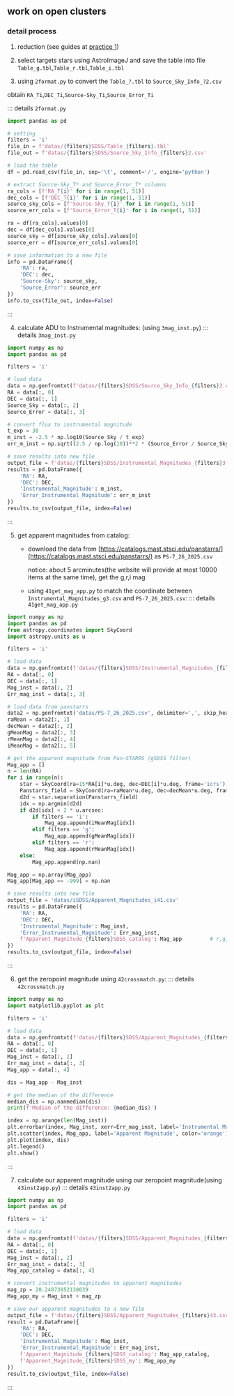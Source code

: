 ## work on open clusters

### detail process

1. reduction (see guides at [practice 1](/blog/astronomy/observational_astro.html#practice-1))

2. select targets stars using AstroImageJ and save the table into file `Table_g.tbl`,`Table_r.tbl`,`Table_i.tbl`

3. using `2format.py` to convert the `Table_?.tbl` to `Source_Sky_Info_?2.csv`

obtain `RA_Ti`,`DEC_Ti`,`Source-Sky_Ti`,`Source_Error_Ti`

::: details `2format.py`
```py
import pandas as pd

# setting
filters = 'i'
file_in = f'datas/{filters}SDSS/Table_{filters}.tbl'
file_out = f'datas/{filters}SDSS/Source_Sky_Info_{filters}2.csv'

# load the table
df = pd.read_csv(file_in, sep='\t', comment='/', engine='python')

# extract Source-Sky_T* and Source_Error_T* columns
ra_cols = [f'RA_T{i}' for i in range(1, 51)]
dec_cols = [f'DEC_T{i}' for i in range(1, 51)]
source_sky_cols = [f'Source-Sky_T{i}' for i in range(1, 51)]
source_err_cols = [f'Source_Error_T{i}' for i in range(1, 51)]

ra = df[ra_cols].values[0]
dec = df[dec_cols].values[0]
source_sky = df[source_sky_cols].values[0]
source_err = df[source_err_cols].values[0]

# save information to a new file
info = pd.DataFrame({
    'RA': ra,
    'DEC': dec,
    'Source-Sky': source_sky,
    'Source_Error': source_err
})
info.to_csv(file_out, index=False)
```
:::

4. calculate ADU to Instrumental magnitudes: (using `3mag_inst.py`)
::: details `3mag_inst.py`
```py
import numpy as np
import pandas as pd

filters = 'i'

# load data
data = np.genfromtxt(f'datas/{filters}SDSS/Source_Sky_Info_{filters}2.csv', delimiter=',', skip_header=1)
RA = data[:, 0]
DEC = data[:, 1]
Source_Sky = data[:, 2]
Source_Error = data[:, 3]

# convert flux to instrumental magnitude
t_exp = 30
m_inst = -2.5 * np.log10(Source_Sky / t_exp)
err_m_inst = np.sqrt((2.5 / np.log(10))**2 * (Source_Error / Source_Sky)**2)

# save results into new file
output_file = f'datas/{filters}SDSS/Instrumental_Magnitudes_{filters}3.csv'
results = pd.DataFrame({
    'RA': RA,
    'DEC': DEC,
    'Instrumental_Magnitude': m_inst,
    'Error_Instrumental_Magnitude': err_m_inst
})
results.to_csv(output_file, index=False)
```
:::

5. get apparent magnitudes from catalog:
   - download the data from [https://catalogs.mast.stsci.edu/panstarrs/](https://catalogs.mast.stsci.edu/panstarrs/) as `PS-7_26_2025.csv`
     
     notice: about 5 arcminutes(the website will provide at most 10000 items at the same time), get the g,r,i mag

   - using `41get_mag_app.py` to match the coordinate between `Instrumental_Magnitudes_g3.csv` and `PS-7_26_2025.csv`:
::: details `41get_mag_app.py`
```py
import numpy as np
import pandas as pd
from astropy.coordinates import SkyCoord
import astropy.units as u

filters = 'i'

# load data
data = np.genfromtxt(f'datas/{filters}SDSS/Instrumental_Magnitudes_{filters}3.csv', delimiter=',', skip_header=1)
RA = data[:, 0]
DEC = data[:, 1]
Mag_inst = data[:, 2]
Err_mag_inst = data[:, 3]

# load data from panstarrs
data2 = np.genfromtxt('datas/PS-7_26_2025.csv', delimiter=',', skip_header=1)
raMean = data2[:, 1]
decMean = data2[:, 2]
gMeanMag = data2[:, 3]
rMeanMag = data2[:, 4]
iMeanMag = data2[:, 5]

# get the apparent magnitude from Pan-STARRS (gSDSS filter)
Mag_app = []
n = len(RA)
for i in range(n):
    star = SkyCoord(ra=15*RA[i]*u.deg, dec=DEC[i]*u.deg, frame='icrs')
    Panstarrs_field = SkyCoord(ra=raMean*u.deg, dec=decMean*u.deg, frame='icrs')
    d2d = star.separation(Panstarrs_field)
    idx = np.argmin(d2d)
    if d2d[idx] < 2 * u.arcsec:
        if filters == 'i':
            Mag_app.append(iMeanMag[idx])
        elif filters == 'g':
            Mag_app.append(gMeanMag[idx])
        elif filters == 'r':
            Mag_app.append(rMeanMag[idx])
    else:
        Mag_app.append(np.nan)

Mag_app = np.array(Mag_app)
Mag_app[Mag_app == -999] = np.nan

# save results into new file
output_file = 'datas/iSDSS/Apparent_Magnitudes_i41.csv'
results = pd.DataFrame({
    'RA': RA,
    'DEC': DEC,
    'Instrumental_Magnitude': Mag_inst,
    'Error_Instrumental_Magnitude': Err_mag_inst,
    f'Apparent_Magnitude_{filters}SDSS_catalog': Mag_app         # r,g,i
})
results.to_csv(output_file, index=False)
```
:::

6. get the zeropoint magnitude using `42crossmatch.py`:
::: details `42crossmatch.py`
```py
import numpy as np
import matplotlib.pyplot as plt

filters = 'i'

# load data
data = np.genfromtxt(f'datas/{filters}SDSS/Apparent_Magnitudes_{filters}41.csv', delimiter=',', skip_header=1)
RA = data[:, 0]
DEC = data[:, 1]
Mag_inst = data[:, 2]
Err_mag_inst = data[:, 3]
Mag_app = data[:, 4]

dis = Mag_app - Mag_inst 

# get the median of the difference
median_dis = np.nanmedian(dis)
print(f'Median of the difference: {median_dis}')

index = np.arange(len(Mag_inst))
plt.errorbar(index, Mag_inst, xerr=Err_mag_inst, label='Instrumental Magnitude', color='blue', fmt='o', capsize=5, markersize=2)
plt.scatter(index, Mag_app, label='Apparent Magnitude', color='orange')
plt.plot(index, dis)
plt.legend()
plt.show()
```
:::

7. calculate our apparent magnitude using our zeropoint magnitude(using `43inst2app.py`)
::: details `43inst2app.py`
```py
import numpy as np
import pandas as pd

filters = 'i'

# load data
data = np.genfromtxt(f'datas/{filters}SDSS/Apparent_Magnitudes_{filters}41.csv', delimiter=',', skip_header=1)
RA = data[:, 0]
DEC = data[:, 1]
Mag_inst = data[:, 2]
Err_mag_inst = data[:, 3]
Mag_app_catalog = data[:, 4]

# convert instrumental magnitudes to apparent magnitudes
mag_zp = 20.24873852138639
Mag_app_my = Mag_inst + mag_zp

# save our apparent magnitudes to a new file
output_file = f'datas/{filters}SDSS/Apparent_Magnitudes_{filters}43.csv'
result = pd.DataFrame({
    'RA': RA,
    'DEC': DEC,
    'Instrumental_Magnitude': Mag_inst,
    'Error_Instrumental_Magnitude': Err_mag_inst,
    f'Apparent_Magnitude_{filters}SDSS_catalog': Mag_app_catalog,
    f'Apparent_Magnitude_{filters}SDSS_my': Mag_app_my
})
result.to_csv(output_file, index=False)
```
:::
